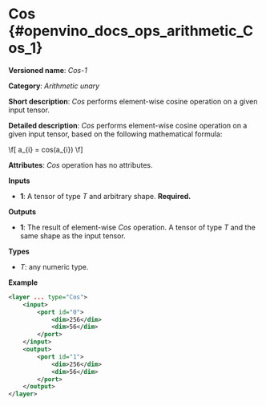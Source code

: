 # Cos {#openvino_docs_ops_arithmetic_Cos_1}

**Versioned name**: *Cos-1*

**Category**: *Arithmetic unary*

**Short description**: *Cos* performs element-wise cosine operation on a given input tensor.

**Detailed description**: *Cos* performs element-wise cosine operation on a given input tensor, based on the following mathematical formula:

\f[
a_{i} = cos(a_{i})
\f]

**Attributes**: *Cos* operation has no attributes.

**Inputs**

* **1**: A tensor of type *T* and arbitrary shape. **Required.**

**Outputs**

* **1**: The result of element-wise *Cos* operation. A tensor of type *T* and the same shape as the input tensor.

**Types**

* *T*: any numeric type.


**Example**

```xml
<layer ... type="Cos">
    <input>
        <port id="0">
            <dim>256</dim>
            <dim>56</dim>
        </port>
    </input>
    <output>
        <port id="1">
            <dim>256</dim>
            <dim>56</dim>
        </port>
    </output>
</layer>
```
